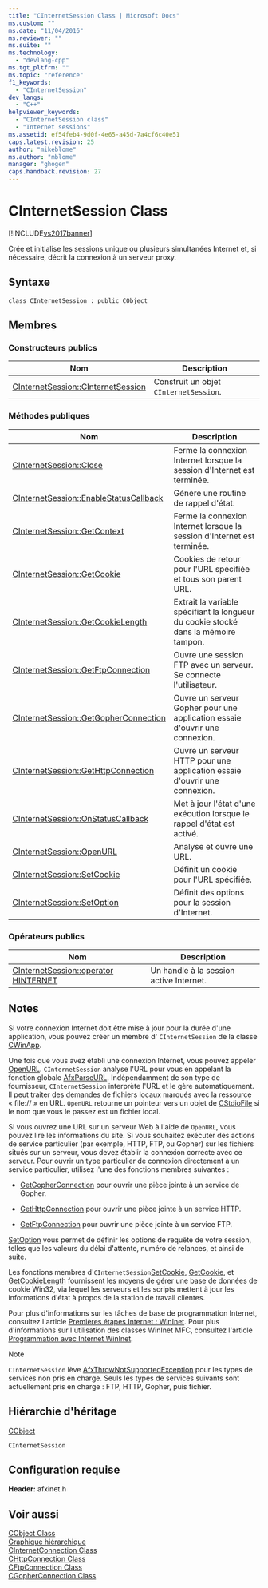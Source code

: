 ```yaml
---
title: "CInternetSession Class | Microsoft Docs"
ms.custom: ""
ms.date: "11/04/2016"
ms.reviewer: ""
ms.suite: ""
ms.technology: 
  - "devlang-cpp"
ms.tgt_pltfrm: ""
ms.topic: "reference"
f1_keywords: 
  - "CInternetSession"
dev_langs: 
  - "C++"
helpviewer_keywords: 
  - "CInternetSession class"
  - "Internet sessions"
ms.assetid: ef54feb4-9d0f-4e65-a45d-7a4cf6c40e51
caps.latest.revision: 25
author: "mikeblome"
ms.author: "mblome"
manager: "ghogen"
caps.handback.revision: 27
---
```

# CInternetSession Class
[!INCLUDE[vs2017banner](../../assembler/inline/includes/vs2017banner.md)]

Crée et initialise les sessions unique ou plusieurs simultanées Internet et, si nécessaire, décrit la connexion à un serveur proxy.  
  
## Syntaxe  
  
```  
class CInternetSession : public CObject  
```  
  
## Membres  
  
### Constructeurs publics  
  
|Nom|Description|  
|---------|-----------------|  
|[CInternetSession::CInternetSession](../Topic/CInternetSession::CInternetSession.md)|Construit un objet `CInternetSession`.|  
  
### Méthodes publiques  
  
|Nom|Description|  
|---------|-----------------|  
|[CInternetSession::Close](../Topic/CInternetSession::Close.md)|Ferme la connexion Internet lorsque la session d'Internet est terminée.|  
|[CInternetSession::EnableStatusCallback](../Topic/CInternetSession::EnableStatusCallback.md)|Génère une routine de rappel d'état.|  
|[CInternetSession::GetContext](../Topic/CInternetSession::GetContext.md)|Ferme la connexion Internet lorsque la session d'Internet est terminée.|  
|[CInternetSession::GetCookie](../Topic/CInternetSession::GetCookie.md)|Cookies de retour pour l'URL spécifiée et tous son parent URL.|  
|[CInternetSession::GetCookieLength](../Topic/CInternetSession::GetCookieLength.md)|Extrait la variable spécifiant la longueur du cookie stocké dans la mémoire tampon.|  
|[CInternetSession::GetFtpConnection](../Topic/CInternetSession::GetFtpConnection.md)|Ouvre une session FTP avec un serveur.  Se connecte l'utilisateur.|  
|[CInternetSession::GetGopherConnection](../Topic/CInternetSession::GetGopherConnection.md)|Ouvre un serveur Gopher pour une application essaie d'ouvrir une connexion.|  
|[CInternetSession::GetHttpConnection](../Topic/CInternetSession::GetHttpConnection.md)|Ouvre un serveur HTTP pour une application essaie d'ouvrir une connexion.|  
|[CInternetSession::OnStatusCallback](../Topic/CInternetSession::OnStatusCallback.md)|Met à jour l'état d'une exécution lorsque le rappel d'état est activé.|  
|[CInternetSession::OpenURL](../Topic/CInternetSession::OpenURL.md)|Analyse et ouvre une URL.|  
|[CInternetSession::SetCookie](../Topic/CInternetSession::SetCookie.md)|Définit un cookie pour l'URL spécifiée.|  
|[CInternetSession::SetOption](../Topic/CInternetSession::SetOption.md)|Définit des options pour la session d'Internet.|  
  
### Opérateurs publics  
  
|Nom|Description|  
|---------|-----------------|  
|[CInternetSession::operator HINTERNET](../Topic/CInternetSession::operator%20HINTERNET.md)|Un handle à la session active Internet.|  
  
## Notes  
 Si votre connexion Internet doit être mise à jour pour la durée d'une application, vous pouvez créer un membre d' `CInternetSession` de la classe [CWinApp](../../mfc/reference/cwinapp-class.md).  
  
 Une fois que vous avez établi une connexion Internet, vous pouvez appeler [OpenURL](../Topic/CInternetSession::OpenURL.md).  `CInternetSession` analyse l'URL pour vous en appelant la fonction globale [AfxParseURL](../Topic/AfxParseURL.md).  Indépendamment de son type de fournisseur, `CInternetSession` interprète l'URL et le gère automatiquement.  Il peut traiter des demandes de fichiers locaux marqués avec la ressource « file:\/\/ » en URL.  `OpenURL` retourne un pointeur vers un objet de [CStdioFile](../../mfc/reference/cstdiofile-class.md) si le nom que vous le passez est un fichier local.  
  
 Si vous ouvrez une URL sur un serveur Web à l'aide de `OpenURL`, vous pouvez lire les informations du site.  Si vous souhaitez exécuter des actions de service particulier \(par exemple, HTTP, FTP, ou Gopher\) sur les fichiers situés sur un serveur, vous devez établir la connexion correcte avec ce serveur.  Pour ouvrir un type particulier de connexion directement à un service particulier, utilisez l'une des fonctions membres suivantes :  
  
-   [GetGopherConnection](../Topic/CInternetSession::GetGopherConnection.md) pour ouvrir une pièce jointe à un service de Gopher.  
  
-   [GetHttpConnection](../Topic/CInternetSession::GetHttpConnection.md) pour ouvrir une pièce jointe à un service HTTP.  
  
-   [GetFtpConnection](../Topic/CInternetSession::GetFtpConnection.md) pour ouvrir une pièce jointe à un service FTP.  
  
 [SetOption](../Topic/CInternetSession::SetOption.md) vous permet de définir les options de requête de votre session, telles que les valeurs du délai d'attente, numéro de relances, et ainsi de suite.  
  
 Les fonctions membres d'`CInternetSession`[SetCookie](../Topic/CInternetSession::SetCookie.md), [GetCookie](../Topic/CInternetSession::GetCookie.md), et [GetCookieLength](../Topic/CInternetSession::GetCookieLength.md) fournissent les moyens de gérer une base de données de cookie Win32, via lequel les serveurs et les scripts mettent à jour les informations d'état à propos de la station de travail clientes.  
  
 Pour plus d'informations sur les tâches de base de programmation Internet, consultez l'article [Premières étapes Internet : WinInet](../../mfc/wininet-basics.md).  Pour plus d'informations sur l'utilisation des classes WinInet MFC, consultez l'article [Programmation avec Internet WinInet](../../mfc/win32-internet-extensions-wininet.md).  
  
> [!NOTE]
>  `CInternetSession` lève [AfxThrowNotSupportedException](../Topic/AfxThrowNotSupportedException.md) pour les types de services non pris en charge.  Seuls les types de services suivants sont actuellement pris en charge : FTP, HTTP, Gopher, puis fichier.  
  
## Hiérarchie d'héritage  
 [CObject](../../mfc/reference/cobject-class.md)  
  
 `CInternetSession`  
  
## Configuration requise  
 **Header:** afxinet.h  
  
## Voir aussi  
 [CObject Class](../../mfc/reference/cobject-class.md)   
 [Graphique hiérarchique](../../mfc/hierarchy-chart.md)   
 [CInternetConnection Class](../../mfc/reference/cinternetconnection-class.md)   
 [CHttpConnection Class](../../mfc/reference/chttpconnection-class.md)   
 [CFtpConnection Class](../../mfc/reference/cftpconnection-class.md)   
 [CGopherConnection Class](../../mfc/reference/cgopherconnection-class.md)
